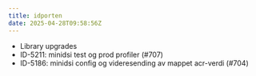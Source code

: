 ```yaml
---
title: idporten
date: 2025-04-28T09:58:56Z
---
```

- Library upgrades
- ID-5211: minidsi test og prod profiler (#707)
- ID-5186: minidsi config og videresending av mappet acr-verdi (#704)

